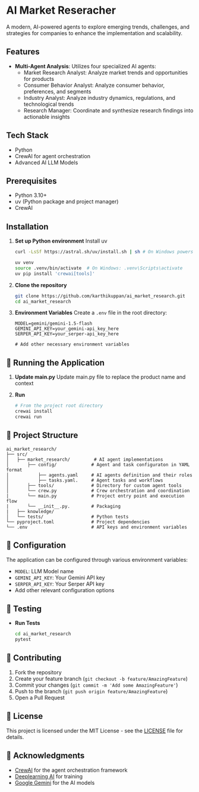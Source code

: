 # AI Market Reseracher

A modern, AI-powered agents to explore emerging trends, challenges, and strategies for companies to enhance the implementation and scalability.

## Features

- **Multi-Agent Analysis**: Utilizes four specialized AI agents:
  - Market Research Analyst: Analyze market trends and opportunities for products
  - Consumer Behavior Analyst: Analyze consumer behavior, preferences, and segments
  - Industry Analyst: Analyze industry dynamics, regulations, and technological trends
  - Research Manager: Coordinate and synthesize research findings into actionable insights

## Tech Stack

- Python
- CrewAI for agent orchestration
- Advanced AI LLM Models

## Prerequisites


- Python 3.10+
- uv (Python package and project manager)
- CrewAI

## Installation

1. **Set up Python environment**
   Install uv 
   ```bash
   curl -LsSf https://astral.sh/uv/install.sh | sh # On Windows powershell -c "irm https://astral.sh/uv/install.ps1 | iex"
   ```

   ```bash
   uv venv
   source .venv/bin/activate  # On Windows: .venv\Scripts\activate
   uv pip install 'crewai[tools]'
   ```

2. **Clone the repository**
   ```bash
   git clone https://github.com/karthikuppan/ai_market_research.git
   cd ai_market_research
   ```

4. **Environment Variables**
   Create a `.env` file in the root directory:
   ```env
   MODEL=gemini/gemini-1.5-flash
   GEMINI_API_KEY=your_gemini-api_key_here
   SERPER_API_KEY=your_serper-api_key_here

   # Add other necessary environment variables
   ```

## 🚀 Running the Application

1. **Update main.py**
   Update main.py file to replace the product name and context

3. **Run**
   ```bash
   # From the project root directory
   crewai install
   crewai run
   ```

## 📁 Project Structure

```
ai_market_research/
├── src/
│   ├── market_research/         # AI agent implementations
│       ├── config/             # Agent and task configuraton in YAML format
│           ├── agents.yaml     # AI agents definition and their roles
│           ├── tasks.yaml.     # Agent tasks and workflows
│       ├── tools/              # Directory for custom agent tools
│       └── crew.py             # Crew orchestration and coordination
|       └── main.py             # Project entry point and execution flow
|       └── __init__.py.        # Packaging
|   ├── knowledge/
│   └── tests/                  # Python tests
└── pyproject.toml              # Project dependencies
└── .env                        # API keys and environment variables
```

## 🔧 Configuration

The application can be configured through various environment variables:

- `MODEL`: LLM Model name
- `GEMINI_API_KEY`: Your Gemini API key
- `SERPER_API_KEY`: Your Serper API key
- Add other relevant configuration options

## 🧪 Testing

- **Run Tests**
  ```bash
  cd ai_market_research
  pytest
  ```

## 🤝 Contributing

1. Fork the repository
2. Create your feature branch (`git checkout -b feature/AmazingFeature`)
3. Commit your changes (`git commit -m 'Add some AmazingFeature'`)
4. Push to the branch (`git push origin feature/AmazingFeature`)
5. Open a Pull Request

## 📄 License

This project is licensed under the MIT License - see the [LICENSE](LICENSE) file for details.

## 👏 Acknowledgments

- [CrewAI](https://github.com/joaomdmoura/crewAI) for the agent orchestration framework
- [Deeplearning AI](http://deeplearning.ai/) for training
- [Google Gemini](https://gemini.google.com/) for the AI models

